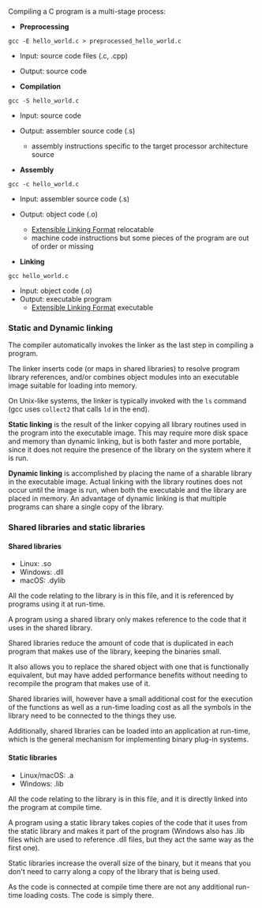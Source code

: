 Compiling a C program is a multi-stage process:

* **Preprocessing**
```
gcc -E hello_world.c > preprocessed_hello_world.c
```
  * Input: source code files (.c, .cpp)
  * Output: source code


* **Compilation**
```
gcc -S hello_world.c
```
  * Input: source code
  * Output: assembler source code (.s)
    * assembly instructions specific to the target processor architecture source


* **Assembly**
```
gcc -c hello_world.c
```

  * Input: assembler source code (.s)
  * Output: object code (.o)
    * [Extensible Linking Format](https://en.wikipedia.org/wiki/Executable_and_Linkable_Format) relocatable
    * machine code instructions but some pieces of the program are out of order or missing

* **Linking**
```
gcc hello_world.c
```
  * Input: object code (.o)
  * Output: executable program
     * [Extensible Linking Format](https://en.wikipedia.org/wiki/Executable_and_Linkable_Format) executable


### Static and Dynamic linking

The compiler automatically invokes the linker as the last step in compiling a program.

The linker inserts code (or maps in shared libraries) to resolve program library references, and/or combines object modules into an executable image suitable for loading into memory.

On Unix-like systems, the linker is typically invoked with the `ls` command (gcc uses `collect2` that calls `ld` in the end).

**Static linking** is the result of the linker copying all library routines used in the program into the executable image. This may require more disk space and memory than dynamic linking, but is both faster and more portable, since it does not require the presence of the library on the system where it is run.

**Dynamic linking** is accomplished by placing the name of a sharable library in the executable image. Actual linking with the library routines does not occur until the image is run, when both the executable and the library are placed in memory. An advantage of dynamic linking is that multiple programs can share a single copy of the library.


### Shared libraries and static libraries

#### Shared libraries
* Linux: .so
* Windows: .dll
* macOS: .dylib

All the code relating to the library is in this file, and it is referenced by programs using it at run-time.

A program using a shared library only makes reference to the code that it uses in the shared library.

Shared libraries reduce the amount of code that is duplicated in each program that makes use of the library, keeping the binaries small.

It also allows you to replace the shared object with one that is functionally equivalent, but may have added performance benefits without needing to recompile the program that makes use of it.

Shared libraries will, however have a small additional cost for the execution of the functions as well as a run-time loading cost as all the symbols in the library need to be connected to the things they use.

Additionally, shared libraries can be loaded into an application at run-time, which is the general mechanism for implementing binary plug-in systems.


#### Static libraries
* Linux/macOS: .a
* Windows: .lib

All the code relating to the library is in this file, and it is directly linked into the program at compile time.

A program using a static library takes copies of the code that it uses from the static library and makes it part of the program (Windows also has .lib files which are used to reference .dll files, but they act the same way as the first one).

Static libraries increase the overall size of the binary, but it means that you don't need to carry along a copy of the library that is being used.

As the code is connected at compile time there are not any additional run-time loading costs. The code is simply there.
